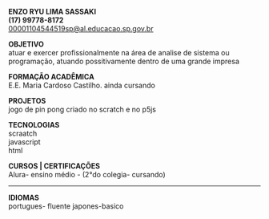 **ENZO RYU LIMA SASSAKI**<br>
**(17) 99778-8172**<br>
00001104544519sp@al.educacao.sp.gov.br<br>


**OBJETIVO**<br>
atuar e exercer profissionalmente na área de analise de sistema ou programação, atuando possitivamente dentro de uma grande impresa

**FORMAÇÃO ACADÊMICA**<br>
E.E. Maria Cardoso Castilho. ainda cursando

**PROJETOS** <br>
jogo de pin pong
criado no scratch e no p5js

**TECNOLOGIAS** <br> 
scraatch<br> 
javascript<br> 
html<br> 


**CURSOS | CERTIFICAÇÕES**<br>
Alura- ensino médio - (2°do colegia- cursando)<hr>
**IDIOMAS** <br>
portugues- fluente
japones-basico
